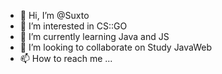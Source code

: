 - 👋 Hi, I’m @Suxto
- 👀 I’m interested in CS::GO
- 🌱 I’m currently learning Java and JS
- 💞️ I’m looking to collaborate on Study JavaWeb
- 📫 How to reach me ...

<!---
Suxto/Suxto is a ✨ special ✨ repository because its `README.md` (this file) appears on your GitHub profile.
You can click the Preview link to take a look at your changes.
--->
